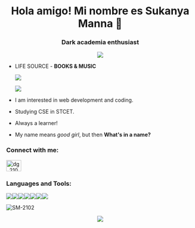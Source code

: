 <h1 align="center">Hola amigo! Mi nombre es Sukanya Manna 🖤</h1>
<h3 align="center">Dark academia enthusiast</h3>

<p align="center"><img align="center" src="https://64.media.tumblr.com/ef8bf60003843db4f385d3767c6595ac/c9bd3beb41efbe73-20/s400x600/8204f0efe944dada3a98cf44f2b6cbb6aed0ab42.gifv" /></p>

  
- LIFE SOURCE - **BOOKS  &  MUSIC**

     ![](https://64.media.tumblr.com/0739239d127378152ec2ed55b95dc9db/c9bd3beb41efbe73-99/s400x600/55e26ee79d608d7e6eba90dd053e7569731a6f4d.gifv)
     
     ![](https://64.media.tumblr.com/e6c4e95bea1d6a360ef8bdc785ad11ae/c9bd3beb41efbe73-00/s400x600/d0b8c1271100990aa315ab6545196f4b035a876e.gifv)

- I am interested in web development and coding.
- Studying CSE in STCET.
- Always a learner!
- My name means *good girl*, but then **What's in a name?**
            
            
<h3 align="left">Connect with me:</h3>
<p align="left">
<a href="https://www.linkedin.com/in/sukanya-manna/"><img align="center" src="https://img.icons8.com/external-justicon-flat-justicon/64/000000/external-linkedin-social-media-justicon-flat-justicon.png" alt="dg_2103" height="30" width="40" /></a>
</p>


<h3 align="left">Languages and Tools:</h3>
<p align="left"> <img src="https://img.icons8.com/ios-filled/50/000000/c.png"/><img src="https://img.icons8.com/ios/50/000000/java-coffee-cup-logo--v1.png"/><img src="https://img.icons8.com/fluency-systems-filled/50/000000/python.png"/><img src="https://img.icons8.com/ios-filled/50/000000/sql.png"/><img src="https://img.icons8.com/ios-filled/50/000000/javascript.png"/><img src="https://img.icons8.com/ios-filled/50/000000/html.png"/><img src="https://img.icons8.com/ios-filled/50/000000/css.png"/>

<p><img align="center" src="https://github-readme-streak-stats.herokuapp.com/?user=SM-2102&" alt="SM-2102" /></p>
  
 <p align="center"><img align="center" src="https://i.imgur.com/yPs50AN.gif" /></p> 
